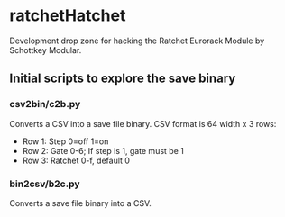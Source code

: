 # ratchetHatchet
Development drop zone for hacking the Ratchet Eurorack Module by Schottkey Modular.

## Initial scripts to explore the save binary

### csv2bin/c2b.py
Converts a CSV into a save file binary.
CSV format is 64 width x 3 rows:
- Row 1: Step 0=off 1=on
- Row 2: Gate 0-6; If step is 1, gate must be 1
- Row 3: Ratchet 0-f, default 0

### bin2csv/b2c.py
Converts a save file binary into a CSV.
